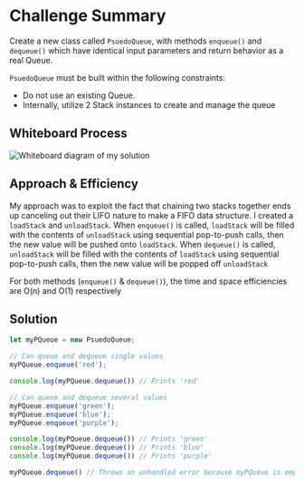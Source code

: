# Challenge Summary

Create a new class called `PsuedoQueue`, with methods `enqueue()` and `dequeue()` which have identical input parameters and return behavior as a real Queue. 

`PsuedoQueue` must be built within the following constraints:

- Do not use an existing Queue.
- Internally, utilize 2 Stack instances to create and manage the queue

## Whiteboard Process

![Whiteboard diagram of my solution](./challenge-08-whiteboard.jpg)

## Approach & Efficiency

My approach was to exploit the fact that chaining two stacks together ends up canceling out their LIFO nature to make a FIFO data structure. I created a `loadStack` and `unloadStack`. When `enqueue()` is called, `loadStack` will be filled with the contents of `unloadStack` using sequential pop-to-push calls, then the new value will be pushed onto `loadStack`. When `dequeue()` is called, `unloadStack` will be filled with the contents of `loadStack` using sequential pop-to-push calls, then the new value will be popped off `unloadStack`

For both methods (`enqueue()` & `dequeue()`), the time and space efficiencies are O(n) and O(1) respectively

## Solution

```javascript
let myPQueue = new PsuedoQueue;

// Can queue and dequeue single values
myPQueue.enqueue('red');

console.log(myPQueue.dequeue()) // Prints 'red'

// Can queue and dequeue several values
myPQueue.enqueue('green');
myPQueue.enqueue('blue');
myPQueue.enqueue('purple');

console.log(myPQueue.dequeue()) // Prints 'green'
console.log(myPQueue.dequeue()) // Prints 'blue'
console.log(myPQueue.dequeue()) // Prints 'purple'

myPQueue.dequeue() // Throws an unhandled error because myPQueue is empty.
```
